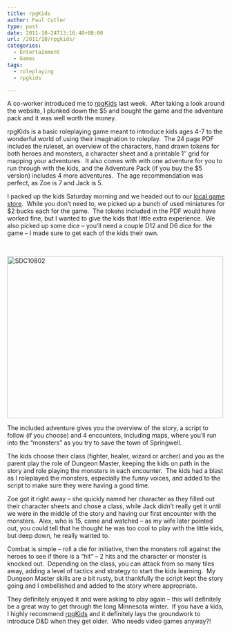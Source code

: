 ```yaml
---
title: rpgKids
author: Paul Cutler
type: post
date: 2011-10-24T13:16:48+00:00
url: /2011/10/rpgkids/
categories:
  - Entertainment
  - Games
tags:
  - roleplaying
  - rpgkids

---
```

A co-worker introduced me to [rpgKids][1] last week.  After taking a look around the website, I plunked down the $5 and bought the game and the adventure pack and it was well worth the money.

rpgKids is a basic roleplaying game meant to introduce kids ages 4-7 to the wonderful world of using their imagination to roleplay.  The 24 page PDF includes the ruleset, an overview of the characters, hand drawn tokens for both heroes and monsters, a character sheet and a printable 1&#8243; grid for mapping your adventures.  It also comes with with one adventure for you to run through with the kids, and the Adventure Pack (if you buy the $5 version) includes 4 more adventures.  The age recommendation was perfect, as Zoe is 7 and Jack is 5.

I packed up the kids Saturday morning and we headed out to our [local game store][2].  While you don&#8217;t need to, we picked up a bunch of used miniatures for $2 bucks each for the game.  The tokens included in the PDF would have worked fine, but I wanted to give the kids that little extra experience.  We also picked up some dice &#8211; you&#8217;ll need a couple D12 and D6 dice for the game &#8211; I made sure to get each of the kids their own.

&nbsp;

[<img src="https://i2.wp.com/farm7.static.flickr.com/6119/6269677843_22c27c4bfa.jpg?resize=500%2C375" alt="SDC10802" width="500" height="375" data-recalc-dims="1" />][3]

The included adventure gives you the overview of the story, a script to follow (if you choose) and 4 encounters, including maps, where you&#8217;ll run into the &#8220;monsters&#8221; as you try to save the town of Springwell.

The kids choose their class (fighter, healer, wizard or archer) and you as the parent play the role of Dungeon Master, keeping the kids on path in the story and role playing the monsters in each encounter.  The kids had a blast as I roleplayed the monsters, especially the funny voices, and added to the script to make sure they were having a good time.

Zoe got it right away &#8211; she quickly named her character as they filled out their character sheets and chose a class, while Jack didn&#8217;t really get it until we were in the middle of the story and having our first encounter with the monsters.  Alex, who is 15, came and watched &#8211; as my wife later pointed out, you could tell that he thought he was too cool to play with the little kids, but deep down, he really wanted to.

Combat is simple &#8211; roll a die for initiative, then the monsters roll against the heroes to see if there is a &#8220;hit&#8221; &#8211; 2 hits and the character or monster is knocked out.  Depending on the class, you can attack from so many tiles away, adding a level of tactics and strategy to start the kids learning.  My Dungeon Master skills are a bit rusty, but thankfully the script kept the story going and I embellished and added to the story where appropriate.

They definitely enjoyed it and were asking to play again &#8211; this will definitely be a great way to get through the long Minnesota winter.  If you have a kids, I highly recommend [rpgKids][1] and it definitely lays the groundwork to introduce D&D when they get older.  Who needs video games anyway?!

 [1]: http://newbiedm.com/rpgkids/
 [2]: http://phoenixgamesonline.com/
 [3]: http://www.flickr.com/photos/silwenae/6269677843/ "SDC10802 by pcutler, on Flickr"